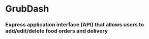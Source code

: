 # GrubDash

### Express application interface (API) that allows users to add/edit/delete food orders and delivery
